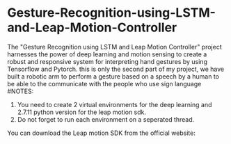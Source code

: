 # Gesture-Recognition-using-LSTM-and-Leap-Motion-Controller
The "Gesture Recognition using LSTM and Leap Motion Controller" project harnesses the power of deep learning and motion sensing to create a robust and responsive system for interpreting hand gestures by using Tensorflow and Pytorch.
this is only the second part of my project, we have built a robotic arm to perform a gesture based on a speech by a human to be able to the communicate with the people who use sign language 
#NOTES:
1. You need to create 2 virtual environments for the deep learning and 2.7.11 python version for the leap motion sdk.
2. Do not forget to run each environment on a seperated thread.

You can download the Leap motion SDK from the official website:
